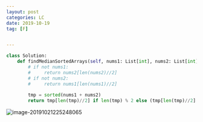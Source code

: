 ```yaml
---
layout: post
categories: LC
date: 2019-10-19
tag: [F] 


---
```




```python
class Solution:
    def findMedianSortedArrays(self, nums1: List[int], nums2: List[int]) -> float:
        # if not nums1:
        #     return nums2[len(nums2)//2]
        # if not nums2:
        #     return nums1[len(nums1)//2]
        
        tmp = sorted(nums1 + nums2)
        return tmp[len(tmp)//2] if len(tmp) % 2 else (tmp[len(tmp)//2] + tmp[len(tmp)//2 - 1])/2
```



![image-20191021225248065](https://tva1.sinaimg.cn/large/006y8mN6ly1g867mxsgzuj310o0mwqij.jpg)